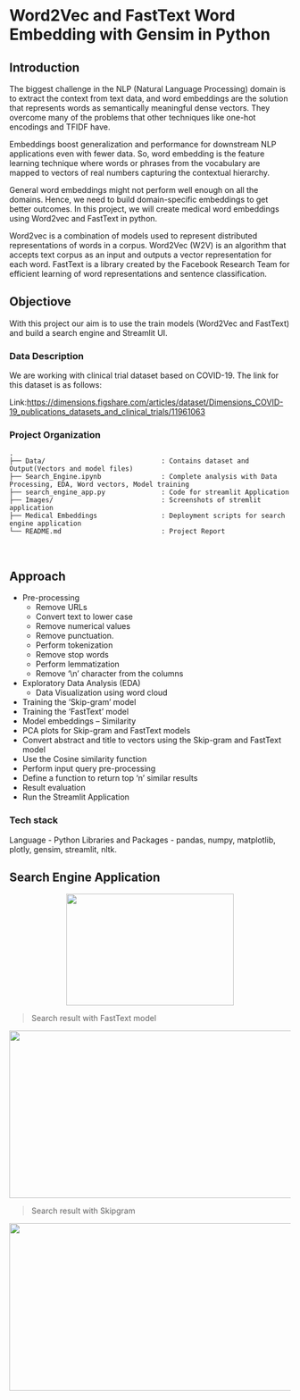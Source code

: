 # Word2Vec and FastText Word Embedding with Gensim in Python

## Introduction

The biggest challenge in the NLP (Natural Language Processing) domain is to extract the context from text data, and word embeddings are the solution that represents words as semantically meaningful dense vectors. They overcome many of the problems that other techniques like one-hot encodings and TFIDF have.

Embeddings boost generalization and performance for downstream NLP applications even with fewer data. So, word embedding is the feature learning technique where words or phrases from the vocabulary are mapped to vectors of real numbers capturing the contextual hierarchy.

General word embeddings might not perform well enough on all the domains. Hence, we need to build domain-specific embeddings to get better outcomes. In this project, we will create medical word embeddings using Word2vec and FastText in python.

Word2vec is a combination of models used to represent distributed representations of words in a corpus. Word2Vec (W2V) is an algorithm that accepts text corpus as an input and outputs a vector representation for each word. FastText is a library created by the Facebook Research Team for efficient learning of word representations and sentence classification.

## Objectiove

With this project our aim is to use the train models (Word2Vec and FastText) and build a search engine and Streamlit UI.

### Data Description 

We are working with clinical trial dataset based on COVID-19. The link for this dataset is as follows:

Link:https://dimensions.figshare.com/articles/dataset/Dimensions_COVID-19_publications_datasets_and_clinical_trials/11961063

### Project Organization
```
.
├── Data/                             : Contains dataset and Output(Vectors and model files) 
├── Search_Engine.ipynb               : Complete analysis with Data Processing, EDA, Word vectors, Model training
├── search_engine_app.py              : Code for streamlit Application
├── Images/                           : Screenshots of stremlit application
├── Medical Embeddings                : Deployment scripts for search engine application
└── README.md                         : Project Report 
```
<br />

## Approach

- Pre-processing
  - Remove URLs
  - Convert text to lower case
  - Remove numerical values
  - Remove punctuation.
  - Perform tokenization
  - Remove stop words
  - Perform lemmatization
  - Remove ‘\n’ character from the columns
- Exploratory Data Analysis (EDA) 
  - Data Visualization using word cloud
- Training the ‘Skip-gram’ model
- Training the ‘FastText’ model
- Model embeddings – Similarity
- PCA plots for Skip-gram and FastText models
- Convert abstract and title to vectors using the Skip-gram and FastText model
- Use the Cosine similarity function
- Perform input query pre-processing
- Define a function to return top ‘n’ similar results  
- Result evaluation
- Run the Streamlit Application

### Tech stack

Language - Python
Libraries and Packages - pandas, numpy, matplotlib, plotly, gensim, streamlit, nltk.

## Search Engine Application

<p align="center">
  <img width="300" height="200" src="https://github.com/UpadhyayShweta/clinical-trail-search-engine/tree/94512f95563b36b1391b92cd984be3dc4446cf15/Images/Application_screen.png">
</p>

 > Search result with FastText model 
<p align="center">
  <img width="600" height="300" src="https://github.com/UpadhyayShweta/clinical-trail-search-engine/tree/94512f95563b36b1391b92cd984be3dc4446cf15/Images/Search_result1.png">
</p>

 > Search result with Skipgram
<p align="center">
  <img width="600" height="300" src="https://github.com/UpadhyayShweta/clinical-trail-search-engine/tree/94512f95563b36b1391b92cd984be3dc4446cf15/Images/Search_result2.png">
</p>
